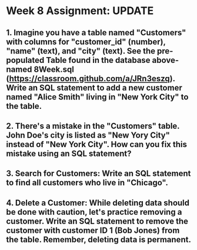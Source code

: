 # Week 8 Assignment: UPDATE 

## 1. Imagine you have a table named "Customers" with columns for "customer_id" (number), "name" (text), and "city" (text). See the pre-populated Table found in the database above-named 8Week.sql (https://classroom.github.com/a/JRn3eszq). Write an SQL statement to add a new customer named "Alice Smith" living in "New York City" to the table.

## 2. There's a mistake in the "Customers" table. John Doe's city is listed as "New Yory City" instead of "New York City". How can you fix this mistake using an SQL statement?

## 3. Search for Customers: Write an SQL statement to find all customers who live in "Chicago".

## 4. Delete a Customer: While deleting data should be done with caution, let's practice removing a customer. Write an SQL statement to remove the customer with customer ID 1 (Bob Jones) from the table. Remember, deleting data is permanent.
